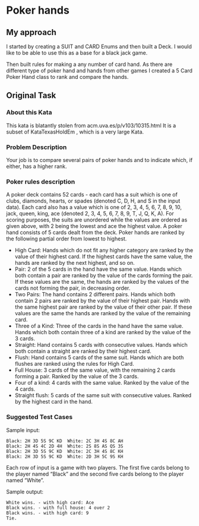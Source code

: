 # Poker hands

## My approach

I started by creating a SUIT and CARD Enums and then built a Deck. I would like to be able to use this as a base for a black jack game.

Then built rules for making a any number of card hand. As there are different type of poker hand and hands from other games I created a 5 Card Poker Hand class to rank and compare the hands.

## Original Task

### About this Kata
This kata is blatantly stolen from acm.uva.es/p/v103/10315.html It is a subset of KataTexasHoldEm , which is a very large Kata.
### Problem Description
Your job is to compare several pairs of poker hands and to indicate which, if either, has a higher rank.
### Poker rules description
A poker deck contains 52 cards - each card has a suit which is one of clubs, diamonds, hearts, or spades (denoted C, D, H, and S in the input data). Each card also has a value which is one of 2, 3, 4, 5, 6, 7, 8, 9, 10, jack, queen, king, ace (denoted 2, 3, 4, 5, 6, 7, 8, 9, T, J, Q, K, A). For scoring purposes, the suits are unordered while the values are ordered as given above, with 2 being the lowest and ace the highest value.
A poker hand consists of 5 cards dealt from the deck. Poker hands are ranked by the following partial order from lowest to highest.
* High Card: Hands which do not fit any higher category are ranked by the value of their highest card. If the highest cards have the same value, the hands are ranked by the next highest, and so on.
* Pair: 2 of the 5 cards in the hand have the same value. Hands which both contain a pair are ranked by the value of the cards forming the pair. If these values are the same, the hands are ranked by the values of the cards not forming the pair, in decreasing order.
* Two Pairs: The hand contains 2 different pairs. Hands which both contain 2 pairs are ranked by the value of their highest pair. Hands with the same highest pair are ranked by the value of their other pair. If these values are the same the hands are ranked by the value of the remaining card.
* Three of a Kind: Three of the cards in the hand have the same value. Hands which both contain three of a kind are ranked by the value of the 3 cards.
* Straight: Hand contains 5 cards with consecutive values. Hands which both contain a straight are ranked by their highest card.
* Flush: Hand contains 5 cards of the same suit. Hands which are both flushes are ranked using the rules for High Card.
* Full House: 3 cards of the same value, with the remaining 2 cards forming a pair. Ranked by the value of the 3 cards.
* Four of a kind: 4 cards with the same value. Ranked by the value of the 4 cards.
* Straight flush: 5 cards of the same suit with consecutive values. Ranked by the highest card in the hand.
###  Suggested Test Cases
Sample input:

    Black: 2H 3D 5S 9C KD  White: 2C 3H 4S 8C AH
    Black: 2H 4S 4C 2D 4H  White: 2S 8S AS QS 3S
    Black: 2H 3D 5S 9C KD  White: 2C 3H 4S 8C KH
    Black: 2H 3D 5S 9C KD  White: 2D 3H 5C 9S KH
Each row of input is a game with two players. The first five cards belong to the player named “Black” and the second five cards belong to the player named “White”.

Sample output:

    White wins. - with high card: Ace
    Black wins. - with full house: 4 over 2
    Black wins. - with high card: 9
    Tie.